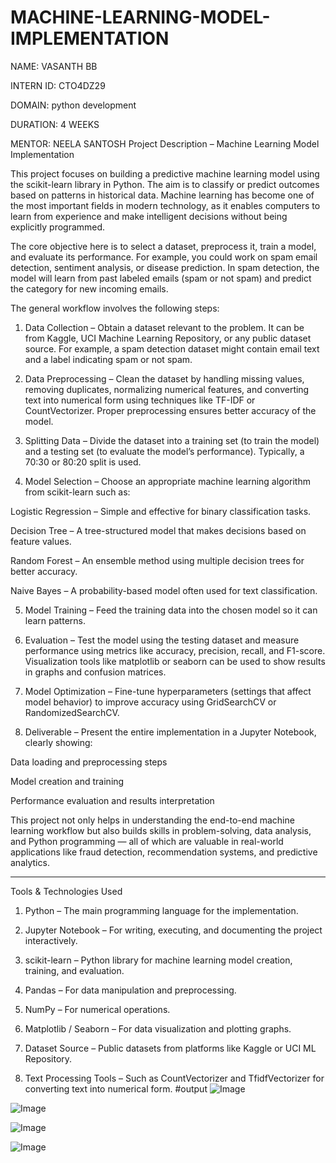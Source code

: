 # MACHINE-LEARNING-MODEL-IMPLEMENTATION
NAME: VASANTH BB

INTERN ID: CTO4DZ29

DOMAIN: python development

DURATION: 4 WEEKS

MENTOR: NEELA SANTOSH
Project Description – Machine Learning Model Implementation

This project focuses on building a predictive machine learning model using the scikit-learn library in Python. The aim is to classify or predict outcomes based on patterns in historical data. Machine learning has become one of the most important fields in modern technology, as it enables computers to learn from experience and make intelligent decisions without being explicitly programmed.

The core objective here is to select a dataset, preprocess it, train a model, and evaluate its performance. For example, you could work on spam email detection, sentiment analysis, or disease prediction. In spam detection, the model will learn from past labeled emails (spam or not spam) and predict the category for new incoming emails.

The general workflow involves the following steps:

1. Data Collection – Obtain a dataset relevant to the problem. It can be from Kaggle, UCI Machine Learning Repository, or any public dataset source. For example, a spam detection dataset might contain email text and a label indicating spam or not spam.


2. Data Preprocessing – Clean the dataset by handling missing values, removing duplicates, normalizing numerical features, and converting text into numerical form using techniques like TF-IDF or CountVectorizer. Proper preprocessing ensures better accuracy of the model.


3. Splitting Data – Divide the dataset into a training set (to train the model) and a testing set (to evaluate the model’s performance). Typically, a 70:30 or 80:20 split is used.


4. Model Selection – Choose an appropriate machine learning algorithm from scikit-learn such as:

Logistic Regression – Simple and effective for binary classification tasks.

Decision Tree – A tree-structured model that makes decisions based on feature values.

Random Forest – An ensemble method using multiple decision trees for better accuracy.

Naive Bayes – A probability-based model often used for text classification.



5. Model Training – Feed the training data into the chosen model so it can learn patterns.


6. Evaluation – Test the model using the testing dataset and measure performance using metrics like accuracy, precision, recall, and F1-score. Visualization tools like matplotlib or seaborn can be used to show results in graphs and confusion matrices.


7. Model Optimization – Fine-tune hyperparameters (settings that affect model behavior) to improve accuracy using GridSearchCV or RandomizedSearchCV.


8. Deliverable – Present the entire implementation in a Jupyter Notebook, clearly showing:

Data loading and preprocessing steps

Model creation and training

Performance evaluation and results interpretation




This project not only helps in understanding the end-to-end machine learning workflow but also builds skills in problem-solving, data analysis, and Python programming — all of which are valuable in real-world applications like fraud detection, recommendation systems, and predictive analytics.


---

Tools & Technologies Used

1. Python – The main programming language for the implementation.


2. Jupyter Notebook – For writing, executing, and documenting the project interactively.


3. scikit-learn – Python library for machine learning model creation, training, and evaluation.


4. Pandas – For data manipulation and preprocessing.


5. NumPy – For numerical operations.


6. Matplotlib / Seaborn – For data visualization and plotting graphs.


7. Dataset Source – Public datasets from platforms like Kaggle or UCI ML Repository.


8. Text Processing Tools – Such as CountVectorizer and TfidfVectorizer for converting text into numerical form.
   #output
   ![Image](https://github.com/user-attachments/assets/ce7a99c6-d8b7-41f3-b092-8eba7ef58d7b)

![Image](https://github.com/user-attachments/assets/33700c5f-73a2-4989-b737-0d43d476c119)

![Image](https://github.com/user-attachments/assets/be4ac8c9-19f0-4d37-9572-3bc145339c88)

![Image](https://github.com/user-attachments/assets/64a3271e-661e-47ec-a449-605c58dc64d4)
   

